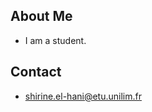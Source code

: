 ## About Me

<!--
**el-hani4/el-hani4** is a ✨ _special_ ✨ repository because its `README.md` (this file) appears on your GitHub profile.
-->
- I am a student.


## Contact

- shirine.el-hani@etu.unilim.fr

